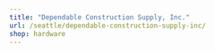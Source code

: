 ```yaml
---
title: "Dependable Construction Supply, Inc."
url: /seattle/dependable-construction-supply-inc/
shop: hardware
---
```

